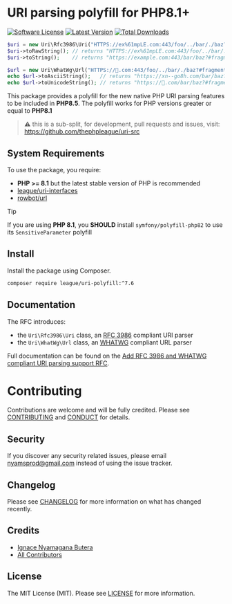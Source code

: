 # URI parsing polyfill for PHP8.1+


[![Software License](https://img.shields.io/badge/license-MIT-brightgreen.svg?style=flat-square)](LICENSE)
[![Latest Version](https://img.shields.io/github/release/thephpleague/uri-pollyfill.svg?style=flat-square)](https://github.com/thephpleague/uri-interfaces/releases)
[![Total Downloads](https://img.shields.io/packagist/dt/league/uri-polyfill.svg?style=flat-square)](https://packagist.org/packages/league/uri-interfaces)

````php
$uri = new Uri\Rfc3986\Uri("HTTPS://ex%61mpLE.com:443/foo/../bar/./baz?#fragment");
$uri->toRawString(); // returns "HTTPS://ex%61mpLE.com:443/foo/../bar/./baz?#fragment"
$uri->toString();    // returns "https://example.com:443/bar/baz?#fragment"

$url = new Uri\WhatWg\Url("HTTPS://🐘.com:443/foo/../bar/./baz?#fragment");
echo $url->toAsciiString();   // returns "https://xn--go8h.com/bar/baz?#fragment"
echo $url->toUnicodeString(); // returns "https://🐘.com/bar/baz?#fragment"
````

This package provides a polyfill for the new native PHP URI
parsing features to be included in **PHP8.5**. The polyfill
works for PHP versions greater or equal to **PHP8.1**

> ⚠️ this is a sub-split, for development, pull requests and issues, visit: https://github.com/thephpleague/uri-src

## System Requirements

To use the package, you require:

- **PHP >= 8.1** but the latest stable version of PHP is recommended
- [league/uri-interfaces](https://github.com/thephpleague/uri-interfaces)
- [rowbot/url](https://github.com/TRowbotham/URL-Parser)

> [!TIP]
> If you are using **PHP 8.1**, you **SHOULD** install `symfony/polyfill-php82` to use its `SensitiveParameter` polyfill 

## Install

Install the package using Composer.

```bash
composer require league/uri-polyfill:^7.6
```

## Documentation

The RFC introduces:

- the `Uri\Rfc3986\Uri` class, an [RFC 3986](https://www.rfc-editor.org/rfc/rfc3986) compliant URI parser
- the `Uri\WhatWg\Url` class, an [WHATWG](https://url.spec.whatwg.org/) compliant URL parser

Full documentation can be found on the [Add RFC 3986 and WHATWG compliant URI parsing support RFC](https://wiki.php.net/rfc/url_parsing_api).

# Contributing

Contributions are welcome and will be fully credited. Please see [CONTRIBUTING](.github/CONTRIBUTING.md) and [CONDUCT](.github/CODE_OF_CONDUCT.md) for details.

## Security

If you discover any security related issues, please email nyamsprod@gmail.com instead of using the issue tracker.

## Changelog

Please see [CHANGELOG](CHANGELOG.md) for more information on what has changed recently.

## Credits

- [Ignace Nyamagana Butera](https://github.com/nyamsprod)
- [All Contributors](https://github.com/bakame-php/aide-uri/graphs/contributors)

## License

The MIT License (MIT). Please see [LICENSE](../uri-src/polyfill/LICENSE) for more information.
